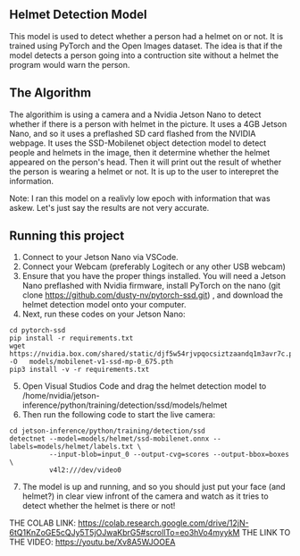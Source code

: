 ## Helmet Detection Model

This model is used to detect whether a person had a helmet on or not. It is trained using PyTorch and the Open Images dataset. The idea is that if the model detects a person going into a contruction site without a helmet the program would warn the person.


## The Algorithm
The algorithim is using a camera and a Nvidia Jetson Nano to detect whether if there is a person with helmet in the picture. It uses a 4GB Jetson Nano, and so it uses a preflashed SD card flashed from the NVIDIA webpage. It uses the SSD-Mobilenet object detection model to detect people and helmets in the image, then it determine whether the helmet appeared on the person's head. Then it will print out the result of whether the person is wearing a helmet or not. It is up to the user to interepret the information.

Note: I ran this model on a realivly low epoch with information that was askew. Let's just say the results are not very accurate.
## Running this project
1. Connect to your Jetson Nano via VSCode. 
2. Connect your Webcam (preferably Logitech or any other USB webcam)
3. Ensure that you have the proper things installed. You will need a Jetson Nano preflashed with Nvidia firmware, install PyTorch on the nano (git clone https://github.com/dusty-nv/pytorch-ssd.git) , and download the helmet detection model onto your computer.
4. Next, run these codes on your Jetson Nano:
```
cd pytorch-ssd
pip install -r requirements.txt
wget https://nvidia.box.com/shared/static/djf5w54rjvpqocsiztzaandq1m3avr7c.pth -O   models/mobilenet-v1-ssd-mp-0_675.pth
pip3 install -v -r requirements.txt
```
5. Open Visual Studios Code and drag the helmet detection model to /home/nvidia/jetson-inference/python/training/detection/ssd/models/helmet
6. Then run the following code to start the live camera:
```
cd jetson-inference/python/training/detection/ssd
detectnet --model=models/helmet/ssd-mobilenet.onnx --labels=models/helmet/labels.txt \
          --input-blob=input_0 --output-cvg=scores --output-bbox=boxes \
          v4l2:///dev/video0
```
7. The model is up and running, and so you should just put your face (and helmet?) in clear view infront of the camera and watch as it tries to detect whether the helmet is there or not!

THE COLAB LINK:
https://colab.research.google.com/drive/12jN-6tQ1KnZoGE5cQJy5T5jOJwaKbrG5#scrollTo=eo3hVo4myykM
THE LINK TO THE VIDEO:
https://youtu.be/Xv8A5WJOOEA
